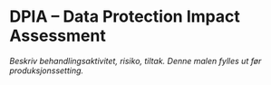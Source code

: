 # DPIA – Data Protection Impact Assessment

_Beskriv behandlingsaktivitet, risiko, tiltak. Denne malen fylles ut før produksjonssetting._
